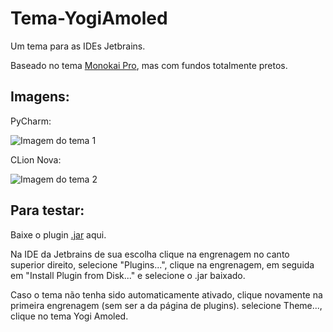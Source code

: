 # Tema-YogiAmoled

Um tema para as IDEs Jetbrains.

Baseado no tema <a href="https://plugins.jetbrains.com/plugin/13643-monokai-pro-theme">Monokai Pro</a>, mas com fundos totalmente pretos.

<h2>Imagens:</h2>

PyCharm:

![Imagem do tema 1](https://github.com/euyogi/Tema-YogiAmoled/assets/46427886/b97577f0-93bd-4da6-b49f-a1d0e43f4c34)

CLion Nova:

![Imagem do tema 2](https://github.com/euyogi/Tema-YogiAmoled/assets/46427886/bbf9064a-7aa3-4870-a523-551a01657ece)

<h2>Para testar:</h2>

Baixe o plugin <a href="https://github.com/euyogi/Tema-YogiAmoled/releases/download/release/yogi-amoled.jar">.jar</a> aqui.

Na IDE da Jetbrains de sua escolha clique na engrenagem no canto superior direito, selecione "Plugins...", clique na engrenagem,
em seguida em "Install Plugin from Disk..." e selecione o .jar baixado.

Caso o tema não tenha sido automaticamente ativado, clique novamente na primeira engrenagem (sem ser a da página de plugins).
selecione Theme..., clique no tema Yogi Amoled.

